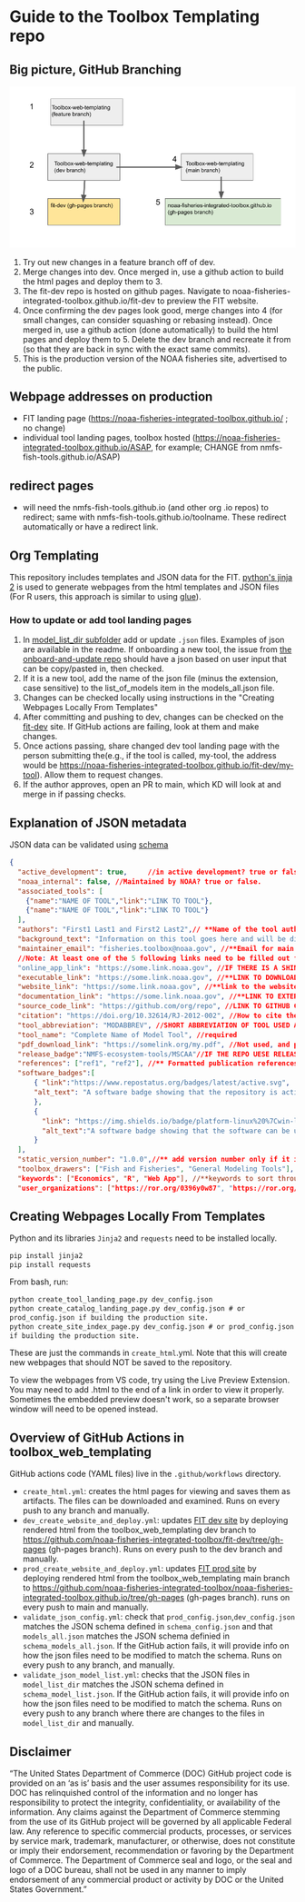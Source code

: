 # Guide to the Toolbox Templating repo

## Big picture, GitHub Branching

![The setup for the FIT repo](fit-deploy-sketch.png)

1. Try out new changes in a feature branch off of dev.
2. Merge changes into dev. Once merged in, use a github action to build the html pages and deploy them to 3.
3. The fit-dev repo is hosted on github pages. Navigate to noaa-fisheries-integrated-toolbox.github.io/fit-dev to preview the FIT website.
4. Once confirming the dev pages look good, merge changes into 4 (for small changes, can consider squashing or rebasing instead). Once merged in, use a github action (done automatically) to build the html pages and deploy them to 5. Delete the dev branch and recreate it from (so that they are back in sync with the exact same commits).
5. This is the production version of the NOAA fisheries site, advertised to the public.

## Webpage addresses on production

 - FIT landing page (https://noaa-fisheries-integrated-toolbox.github.io/ ; no change)
 - individual tool landing pages, toolbox hosted (https://noaa-fisheries-integrated-toolbox.github.io/ASAP, for example; CHANGE from nmfs-fish-tools.github.io/ASAP)

## redirect pages
 - will need the nmfs-fish-tools.github.io (and other org .io repos) to redirect; same with nmfs-fish-tools.github.io/toolname. These redirect automatically or have a redirect link.

## Org Templating

This repository includes templates and JSON data for the FIT. [python's jinja 2](https://zetcode.com/python/jinja/) is used to generate webpages from the html templates and JSON files (For R users, this approach is similar to using [glue](https://glue.tidyverse.org/)).

### How to update or add tool landing pages 
1. In [model_list_dir subfolder](https://github.com/noaa-fisheries-integrated-toolbox/toolbox_web_templating/tree/main/model_list_dir) add or update `.json` files. Examples of json are available in the readme. If onboarding a new tool, the issue from [the onboard-and-update repo](https://github.com/noaa-fisheries-integrated-toolbox/onboard-and-update) should have a json based on user input that can be copy/pasted in, then checked.
2. If it is a new tool, add the name of the json file (minus the extension, case sensitive) to the list_of_models item in the models_all.json file.
3. Changes can be checked locally using instructions in the "Creating Webpages Locally From Templates"
4. After committing and pushing to dev, changes can be checked on the [fit-dev](https://noaa-fisheries-integrated-toolbox.github.io/fit-dev/) site. If GitHub actions are failing, look at them and make changes.
5. Once actions passing, share changed dev tool landing page with the person submitting the(e.g., if the tool is called, my-tool, the address would be https://noaa-fisheries-integrated-toolbox.github.io/fit-dev/my-tool). Allow them to request changes. 
6. If the author approves, open an PR to main, which KD will look at and merge in if passing checks.

## Explanation of JSON metadata
JSON data can be validated using [schema](https://json-schema.org/understanding-json-schema/about.html)
```json
{
  "active_development": true,     //in active development? true or false
  "noaa_internal": false, //Maintained by NOAA? true or false.
  "associated_tools": [
    {"name":"NAME OF TOOL","link":"LINK TO TOOL"},
    {"name":"NAME OF TOOL","link":"LINK TO TOOL"}
  ],
  "authors": "First1 Last1 and First2 Last2",// **Name of the tool author or authors
  "background_text": "Information on this tool goes here and will be displayed on the tool page", //** Please Write up to a paragraph.
  "maintainer_email": "fisheries.toolbox@noaa.gov", //**Email for main contact. Please put a noaa.gov email address that someone will check.
  //Note: At least one of the 5 following links need to be filled out for your tool to be found. Please fill in as many as apply.
  "online_app_link": "https://some.link.noaa.gov", //IF THERE IS A SHINY APP OR OTHER ONLINE APP, PUT LINK HERE OTHERWISE leave out this element.
  "executable_link": "https://some.link.noaa.gov", //**LINK TO DOWNLOAD APPLICATION IF EXE exists. Leave out this element if exe does not exist
  "website_link": "https://some.link.noaa.gov", //**link to the website, if it exists; otherwise, leave out.
  "documentation_link": "https://some.link.noaa.gov", //**LINK TO EXTERNAL DOCUMENTATION. Leave element out if does not exist or link is already entered elsewhere (e.g., on the website)
  "source_code_link": "https://github.com/org/repo", //LINK TO GITHUB CODE REPO, if exists.
  "citation": "https://doi.org/10.32614/RJ-2012-002", //How to cite the package. Ideally an article with DOI.
  "tool_abbreviation": "MODABBREV", //SHORT ABBREVIATION OF TOOL USED AT TOP OF TILE ON LANDING PAGE. Must Match the name of the JSON file. Required.
  "tool_name": "Complete Name of Model Tool", //required
  "pdf_download_link": "https://somelink.org/my.pdf", //Not used, and plan to deprecate
  "release_badge":"NMFS-ecosystem-tools/MSCAA"//IF THE REPO UESE RELEASES ON GITHUB, JUST PUT THE ORG/REPO HERE TO LINK.
  "references": ["ref1", "ref2"], //** Formatted publication references.Please include DOI if available.
  "software_badges":[
      { "link":"https://www.repostatus.org/badges/latest/active.svg",
      "alt_text": "A software badge showing that the repository is active"
      },
      {
        "link": "https://img.shields.io/badge/platform-linux%20%7Cwin-lightgrey", 
        "alt_text":"A software badge showing that the software can be used on Linux or Windows Platforms"
      }
  ],
  "static_version_number": "1.0.0",//** add version number only if it is not using github releases and the version is unlikely to change. Omit this element if not used.
  "toolbox_drawers": ["Fish and Fisheries", "General Modeling Tools"], //** options are: "Fish and Fisheries", "Ecosystem"", "Human Dimensions", "Protected Species", "General Modeling Tools", and "Utility Tools"*. Put all that apply to the tool.
  "keywords": ["Economics", "R", "Web App"], //**keywords to sort through tools.,
  "user_organizations": ["https://ror.org/0396y0w87", "https://ror.org/05r7z1k40", "https://ror.org/022d75229"] //operational users of the tool
```

## Creating Webpages Locally From Templates

Python and its libraries `Jinja2` and `requests` need to be installed locally.
```
pip install jinja2
pip install requests
```

From bash, run:

```
python create_tool_landing_page.py dev_config.json
python create_catalog_landing_page.py dev_config.json # or prod_config.json if building the production site.
python create_site_index_page.py dev_config.json # or prod_config.json if building the production site.
```

These are just the commands in `create_html`.yml. Note that this will create new webpages that should NOT be saved to the repository.

To view the webpages from VS code, try using the Live Preview Extension.
You may need to add .html to the end of a link in order to view it properly. Sometimes the 
embedded preview doesn't work, so a separate browser window will need to be opened instead.

## Overview of GitHub Actions in toolbox_web_templating

GitHub actions code (YAML files) live in the `.github/workflows` directory.

- `create_html.yml`: creates the html pages for viewing and saves them as artifacts. The files can be downloaded and examined. Runs on every push to any branch and manually.
- `dev_create_website_and_deploy.yml`: updates [FIT dev site](https://github.com/noaa-fisheries-integrated-toolbox/fit-dev) by deploying rendered html from the toolbox_web_templating dev branch to https://github.com/noaa-fisheries-integrated-toolbox/fit-dev/tree/gh-pages (gh-pages branch). Runs on every push to the dev branch and manually.
- `prod_create_website_and_deploy.yml`: updates [FIT prod site](https://noaa-fisheries-integrated-toolbox.github.io/) by deploying rendered html from the toolbox_web_templating main branch to https://github.com/noaa-fisheries-integrated-toolbox/noaa-fisheries-integrated-toolbox.github.io/tree/gh-pages (gh-pages branch). runs on every push to main and manually.
- `validate_json_config.yml`: check that `prod_config.json`,`dev_config.json` matches the JSON schema defined in `schema_config.json` and that `models_all.json` matches the JSON schema definied in `schema_models_all.json`. If the GitHub action fails, it will provide info on how the json files need to be modified to match the schema. Runs on every push to any branch, and manually.
- `validate_json_model_list.yml`: checks that the JSON files in `model_list_dir` matches the JSON schema defined in `schema_model_list.json`. If the GitHub action fails, it will provide info on how the json files need to be modified to match the schema. Runs on every push to any branch where there are changes to the files in `model_list_dir` and manually.


## Disclaimer

“The United States Department of Commerce (DOC) GitHub project code is provided on an ‘as is’ basis and the user assumes responsibility for its use. DOC has relinquished control of the information and no longer has responsibility to protect the integrity, confidentiality, or availability of the information. Any claims against the Department of Commerce stemming from the use of its GitHub project will be governed by all applicable Federal law. Any reference to specific commercial products, processes, or services by service mark, trademark, manufacturer, or otherwise, does not constitute or imply their endorsement, recommendation or favoring by the Department of Commerce. The Department of Commerce seal and logo, or the seal and logo of a DOC bureau, shall not be used in any manner to imply endorsement of any commercial product or activity by DOC or the United States Government.”
